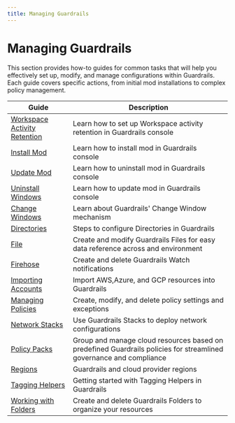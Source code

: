 ```yaml
---
title: Managing Guardrails
---
```


# Managing Guardrails

This section provides how-to guides for common tasks that will help you effectively set up, modify, and manage configurations within Guardrails. Each guide covers specific actions, from initial mod installations to complex policy management.

| Guide | Description |
| - | -
| [Workspace Activity Retention](guides/configuring-guardrails/activity-retention) | Learn how to set up Workspace activity retention in Guardrails console
| [Install Mod](guides/configuring-guardrails/install-mod) | Learn how to install mod in Guardrails console
| [Update Mod](guides/configuring-guardrails/update-mod) |  Learn how to uninstall mod in Guardrails console
| [Uninstall Windows](guides/configuring-guardrails/uninstall-mod) | Learn how to update mod in Guardrails console
| [Change Windows](guides/configuring-guardrails/change-window) | Learn about Guardrails' Change Window mechanism
| [Directories](guides/configuring-guardrails/directories) | Steps to configure Directories in Guardrails
| [File](guides/configuring-guardrails/files) | Create and modify Guardrails Files for easy data reference across and environment
| [Firehose](guides/configuring-guardrails/firehose) | Create and delete Guardrails Watch notifications
| [Importing Accounts](guides/configuring-guardrails/account-imports) | Import AWS,Azure, and GCP resources into Guardrails
| [Managing Policies](guides/configuring-guardrails/managing-policies) | Create, modify, and delete policy settings and exceptions
| [Network Stacks](guides/configuring-guardrails/network-stack) | Use Guardrails Stacks to deploy network configurations
| [Policy Packs](guides/configuring-guardrails/policy-packs) | Group and manage cloud resources based on predefined Guardrails policies for streamlined governance and compliance
| [Regions](guides/configuring-guardrails/regions) | Guardrails and cloud provider regions
| [Tagging Helpers](concepts/guardrails/tagging/tagging-helpers) |  Getting started with Tagging Helpers in Guardrails
| [Working with Folders](guides/configuring-guardrails/working-with-folders) | Create and delete Guardrails Folders to organize your resources
